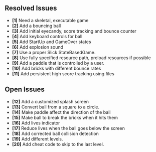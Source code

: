 ## Resolved Issues ##

- **[1]** Need a skeletal, executable game
- **[2]** Add a bouncing ball
- **[3]** Add initial eyecandy, score tracking and bounce counter
- **[4]** Add keyboard controls for ball
- **[5]** Add StartUp and GameOver states
- **[6]** Add explosion sound
- **[7]** Use a proper Slick StateBasedGame.
- **[8]** Use fully specified resource path, preload resources if possible
- **[9]** Add a paddle that is controlled by a user.
- **[10]** Add bricks with different bounce rates 
- **[11]** Add persistent high score tracking using files

## Open Issues ##

- **[12]** Add a customized splash screen
- **[13]** Convert ball from a square to a circle.
- **[14]** Make paddle affect the direction of the ball
- **[15]** Make ball to break the bricks when it hits them
- **[16]** Add lives indicator
- **[17]** Reduce lives when the ball goes below the screen 
- **[18]** Add corrected ball collision detection
- **[19]** Add different levels.
- **[20]** Add cheat code to skip to the last level.